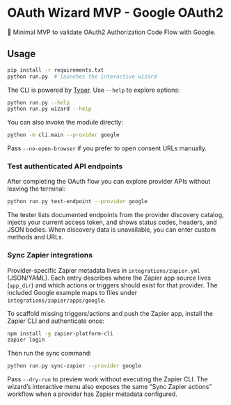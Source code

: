 # OAuth Wizard MVP - Google OAuth2

🚀 Minimal MVP to validate OAuth2 Authorization Code Flow with Google.

## Usage

```bash
pip install -r requirements.txt
python run.py  # launches the interactive wizard
```

The CLI is powered by [Typer](https://typer.tiangolo.com/). Use `--help` to explore options:

```bash
python run.py --help
python run.py wizard --help
```

You can also invoke the module directly:

```bash
python -m cli.main --provider google
```

Pass `--no-open-browser` if you prefer to open consent URLs manually.

### Test authenticated API endpoints

After completing the OAuth flow you can explore provider APIs without leaving the terminal:

```bash
python run.py test-endpoint --provider google
```

The tester lists documented endpoints from the provider discovery catalog, injects your current access token, and shows status codes, headers, and JSON bodies. When discovery data is unavailable, you can enter custom methods and URLs.

### Sync Zapier integrations

Provider-specific Zapier metadata lives in `integrations/zapier.yml` (JSON/YAML). Each entry describes where the Zapier app source lives (`app_dir`) and which actions or triggers should exist for that provider. The included Google example maps to files under `integrations/zapier/apps/google`.

To scaffold missing triggers/actions and push the Zapier app, install the Zapier CLI and authenticate once:

```bash
npm install -g zapier-platform-cli
zapier login
```

Then run the sync command:

```bash
python run.py sync-zapier --provider google
```

Pass `--dry-run` to preview work without executing the Zapier CLI. The wizard’s interactive menu also exposes the same “Sync Zapier actions” workflow when a provider has Zapier metadata configured.
